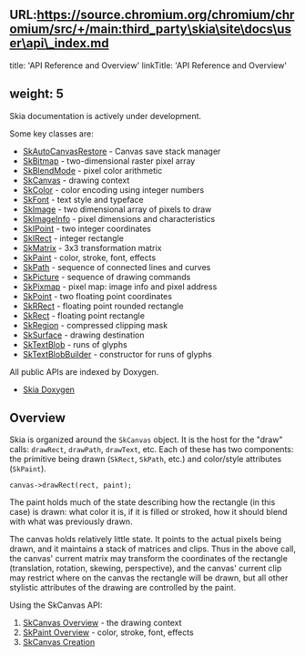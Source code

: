 URL:https://source.chromium.org/chromium/chromium/src/+/main:third_party\skia\site\docs\user\api\_index.md
---
title: 'API Reference and Overview'
linkTitle: 'API Reference and Overview'

weight: 5
---

Skia documentation is actively under development.

Some key classes are:

- [SkAutoCanvasRestore](https://api.skia.org/classSkAutoCanvasRestore.html#details) -
  Canvas save stack manager
- [SkBitmap](https://api.skia.org/classSkBitmap.html#details) - two-dimensional
  raster pixel array
- [SkBlendMode](https://api.skia.org/SkBlendMode_8h.html) - pixel color
  arithmetic
- [SkCanvas](https://api.skia.org/classSkCanvas.html#details) - drawing context
- [SkColor](https://api.skia.org/SkColor_8h.html) - color encoding using integer
  numbers
- [SkFont](https://api.skia.org/classSkFont.html#details) - text style and
  typeface
- [SkImage](https://api.skia.org/classSkImage.html#details) - two dimensional
  array of pixels to draw
- [SkImageInfo](https://api.skia.org/structSkImageInfo.html#details) - pixel
  dimensions and characteristics
- [SkIPoint](https://api.skia.org/structSkIPoint.html#details) - two integer
  coordinates
- [SkIRect](https://api.skia.org/structSkIRect.html#details) - integer rectangle
- [SkMatrix](https://api.skia.org/classSkMatrix.html#details) - 3x3
  transformation matrix
- [SkPaint](https://api.skia.org/classSkPaint.html#details) - color, stroke,
  font, effects
- [SkPath](https://api.skia.org/classSkPath.html#details) - sequence of
  connected lines and curves
- [SkPicture](https://api.skia.org/classSkPicture.html#details) - sequence of
  drawing commands
- [SkPixmap](https://api.skia.org/classSkPixmap.html#details) - pixel map: image
  info and pixel address
- [SkPoint](https://api.skia.org/structSkPoint.html#details) - two floating
  point coordinates
- [SkRRect](https://api.skia.org/classSkRRect.html#details) - floating point
  rounded rectangle
- [SkRect](https://api.skia.org/structSkRect.html#details) - floating point
  rectangle
- [SkRegion](https://api.skia.org/classSkRegion.html#details) - compressed
  clipping mask
- [SkSurface](https://api.skia.org/classSkSurface.html#details) - drawing
  destination
- [SkTextBlob](https://api.skia.org/classSkTextBlob.html#details) - runs of
  glyphs
- [SkTextBlobBuilder](https://api.skia.org/classSkTextBlobBuilder.html#details) -
  constructor for runs of glyphs

All public APIs are indexed by Doxygen.

- [Skia Doxygen](https://api.skia.org)

## Overview

Skia is organized around the `SkCanvas` object. It is the host for the "draw"
calls: `drawRect`, `drawPath`, `drawText`, etc. Each of these has two
components: the primitive being drawn (`SkRect`, `SkPath`, etc.) and color/style
attributes (`SkPaint`).

<!--?prettify lang=cc?-->

    canvas->drawRect(rect, paint);

The paint holds much of the state describing how the rectangle (in this case) is
drawn: what color it is, if it is filled or stroked, how it should blend with
what was previously drawn.

The canvas holds relatively little state. It points to the actual pixels being
drawn, and it maintains a stack of matrices and clips. Thus in the above call,
the canvas' current matrix may transform the coordinates of the rectangle
(translation, rotation, skewing, perspective), and the canvas' current clip may
restrict where on the canvas the rectangle will be drawn, but all other
stylistic attributes of the drawing are controlled by the paint.

Using the SkCanvas API:

1.  [SkCanvas Overview](/docs/user/api/skcanvas_overview) - the drawing context
2.  [SkPaint Overview](/docs/user/api/skpaint_overview) - color, stroke, font,
    effects
3.  [SkCanvas Creation](/docs/user/api/skcanvas_creation)
